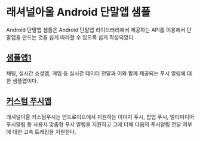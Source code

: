 # 래셔널아울 Android 단말앱 샘플
Android 단말앱 샘플은 Android 단말앱 라이브러리에서 제공하는 API를 이용해서 단말앱을 만드는 것을 쉽게 따라할 수 있도록 쉽게 작성되었다.

##  [샘플앱1](https://github.com/RationalOwl/rationalowl-sample/tree/master/device-app/android/sample1)

채팅, 실시간 소셜앱, 게임 등 실시간 데이터 전달과 이와 함께 제공되는 푸시 알림에 대한 샘플앱이다.


##  [커스텀 푸시앱](https://github.com/RationalOwl/rationalowl-sample/tree/master/device-app/android/customPush)

래셔널아울 커스텀푸시는 안드로이드에서 지원하는 이미지 푸시, 팝업 푸시, 멀티미디어 푸시알림 등 사용자 맞춤형 푸시 알림을 지원하고
그에 더해 다음의 푸시알림 전달 여부에 대한 고속 트래킹을 지원한다.
